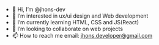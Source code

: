 - 👋 Hi, I’m @jhons-dev
- 👀 I’m interested in ux/ui design and Web development
- 🌱 I’m currently learning HTML, CSS and JS(React)
- 💞️ I’m looking to collaborate on web projects
- 📫 How to reach me email: jhons.developer@gmail.com
<!---
jhons-dev/jhons-dev is a ✨ special ✨ repository because its `README.md` (this file) appears on your GitHub profile.
You can click the Preview link to take a look at your changes.
--->

